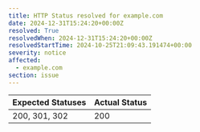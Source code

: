 ```yaml
---
title: HTTP Status resolved for example.com
date: 2024-12-31T15:24:20+00:00Z
resolved: True
resolvedWhen: 2024-12-31T15:24:20+00:00Z
resolvedStartTime: 2024-10-25T21:09:43.191474+00:00
severity: notice
affected:
  - example.com
section: issue
---
```


| Expected Statuses | Actual Status  |
|-------------------|----------------|
| 200, 301, 302 | 200 |
